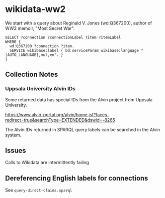 # wikidata-ww2

We start with a query about Reginald V. Jones \(wd:Q367200\), author of 
WW2 memoir, "Most Secret War".

```
SELECT ?connection ?connectionLabel ?item ?itemLabel 
WHERE {
  wd:Q367200 ?connection ?item.
  SERVICE wikibase:label { bd:serviceParam wikibase:language "[AUTO_LANGUAGE],mul,en". }
}
```

## Collection Notes

### Uppsala University Alvin IDs

Some returned data has special IDs from the Alvin project from Uppsala University.

https://www.alvin-portal.org/alvin/home.jsf?faces-redirect=true&searchType=EXTENDED&dswid=-8265

The Alvin IDs returned in SPARQL query labels can be searched in the Alvin system. 

## Issues

Calls to Wikidata are intermittently failing

## Dereferencing English labels for connections

See `query-direct-claims.sparql` 